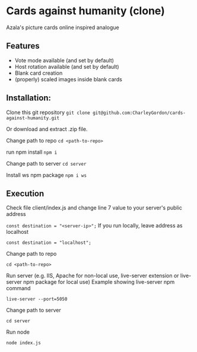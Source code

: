 # Cards against humanity (clone)
  Azala's picture cards online inspired analogue

## Features
+ Vote mode available (and set by default)
+ Host rotation available (and set by default)
+ Blank card creation
+ (properly) scaled images inside blank cards


## Installation:
  Clone this git repository
  ```git clone git@github.com:CharleyGordon/cards-against-humanity.git```

  Or download and extract .zip file.

  Change path to repo
  ```cd <path-to-repo>```

  run npm install
  ```npm i```

  Change path to server
  ```cd server```

  Install ws npm package
  ```npm i ws```

## Execution
  Check file client/index.js and change line 7 value to your server's public address

  ```const destination = "<server-ip>";```
  If you run locally, leave address as localhost

  ```const destination = "localhost";```

  Change path to repo

  ```cd <path-to-repo>```

  Run server (e.g. IIS, Apache for non-local use, live-server extension or live-server npm package for local use)
  Example showing live-server npm command

  ```live-server --port=5050```

  Change path to server

  ```cd server```

  Run node

  ```node index.js```
